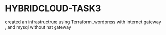 # HYBRIDCLOUD-TASK3
created an infrastructrure using Terraform..wordpress with internet gateway , and mysql without nat gateway
